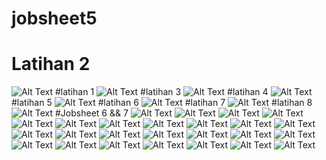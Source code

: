 # jobsheet5
# Latihan 2 
![Alt Text](https://github.com/ruquladam123/jobsheet5/blob/master/2.PNG)
#latihan 1
![Alt Text](https://github.com/ruquladam123/jobsheet5/blob/master/Capture.PNG)
#latihan 3
![Alt Text](https://github.com/ruquladam123/jobsheet5/blob/master/3.PNG)
#latihan 4
![Alt Text](https://github.com/ruquladam123/jobsheet5/blob/master/4.PNG)
#latihan 5
![Alt Text](https://github.com/ruquladam123/jobsheet5/blob/master/5.PNG)
#latihan 6
![Alt Text](https://github.com/ruquladam123/jobsheet5/blob/master/6.PNG)
#latihan 7
![Alt Text](https://github.com/ruquladam123/jobsheet5/blob/master/7.PNG)
#latihan 8
![Alt Text](https://github.com/ruquladam123/jobsheet5/blob/master/8.PNG)
#Jobsheet 6 && 7
![Alt Text](https://github.com/ruquladam123/jobsheet5/blob/master/1.1.PNG)
![Alt Text](https://github.com/ruquladam123/jobsheet5/blob/master/1.2.PNG)
![Alt Text](https://github.com/ruquladam123/jobsheet5/blob/master/1.3.PNG)
![Alt Text](https://github.com/ruquladam123/jobsheet5/blob/master/1.4.PNG)
![Alt Text](https://github.com/ruquladam123/jobsheet5/blob/master/1.5.PNG)
![Alt Text](https://github.com/ruquladam123/jobsheet5/blob/master/1.6.PNG)
![Alt Text](https://github.com/ruquladam123/jobsheet5/blob/master/1.7.PNG)
![Alt Text](https://github.com/ruquladam123/jobsheet5/blob/master/1.8.PNG)
![Alt Text](https://github.com/ruquladam123/jobsheet5/blob/master/1.9.PNG)
![Alt Text](https://github.com/ruquladam123/jobsheet5/blob/master/2.0.PNG)
![Alt Text](https://github.com/ruquladam123/jobsheet5/blob/master/2.1.PNG)
![Alt Text](https://github.com/ruquladam123/jobsheet5/blob/master/2.2.PNG)
![Alt Text](https://github.com/ruquladam123/jobsheet5/blob/master/2.3.PNG)
![Alt Text](https://github.com/ruquladam123/jobsheet5/blob/master/2.4.PNG)
![Alt Text](https://github.com/ruquladam123/jobsheet5/blob/master/2.5.PNG)
![Alt Text](https://github.com/ruquladam123/jobsheet5/blob/master/2.6.PNG)
![Alt Text](https://github.com/ruquladam123/jobsheet5/blob/master/2.7.PNG)
![Alt Text](https://github.com/ruquladam123/jobsheet5/blob/master/2.8.PNG)
![Alt Text](https://github.com/ruquladam123/jobsheet5/blob/master/2.9.PNG)
![Alt Text](https://github.com/ruquladam123/jobsheet5/blob/master/3.0.PNG)
![Alt Text](https://github.com/ruquladam123/jobsheet5/blob/master/3.1.PNG)
![Alt Text](https://github.com/ruquladam123/jobsheet5/blob/master/3.2.PNG)
![Alt Text](https://github.com/ruquladam123/jobsheet5/blob/master/3.4.PNG)
![Alt Text](https://github.com/ruquladam123/jobsheet5/blob/master/001.PNG)
![Alt Text](https://github.com/ruquladam123/jobsheet5/blob/master/002.PNG)


